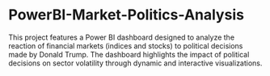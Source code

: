 # PowerBI-Market-Politics-Analysis
This project features a Power BI dashboard designed to analyze the reaction of financial markets (indices and stocks) to political decisions made by Donald Trump.  The dashboard highlights the impact of political decisions on sector volatility through dynamic and interactive visualizations.
